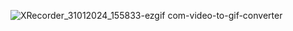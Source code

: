![XRecorder_31012024_155833-ezgif com-video-to-gif-converter](https://github.com/devNight-mon/Stopwatch/assets/83746501/5d19d482-148b-4ff5-af8c-4ca667d852d5)
